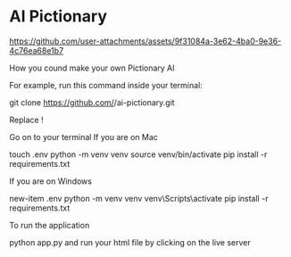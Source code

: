 # AI Pictionary

https://github.com/user-attachments/assets/9f31084a-3e62-4ba0-9e36-4c76ea68e1b7

How you cound make your own Pictionary AI

For example, run this command inside your terminal:

git clone https://github.com/<your-github-username>/ai-pictionary.git

Replace <your-github-username>!

Go on to your terminal 
If you are on Mac

touch .env
python -m venv venv 
source venv/bin/activate
pip install -r requirements.txt

If you are on Windows

new-item .env
python -m venv venv
venv\Scripts\activate
pip install -r requirements.txt

To run the application

python app.py
and run your html file by clicking on the live server
